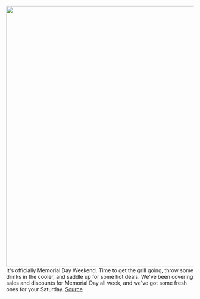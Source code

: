 <img src='https://cdn.vox-cdn.com/thumbor/gZTPblUOmWuiRsLg-l_vUqYcGFM=/0x0:2040x1360/1200x800/filters:focal(857x517:1183x843)/cdn.vox-cdn.com/uploads/chorus_image/image/70920521/akrales_220314_5071_0068.0.jpg' width='700px' /><br/>
It's officially Memorial Day Weekend. Time to get the grill going, throw some drinks in the cooler, and saddle up for some hot deals. We've been covering sales and discounts for Memorial Day all week, and we've got some fresh ones for your Saturday.
<a href='https://www.theverge.com/good-deals/2022/5/28/23144495/apple-ipad-air-2022-xbox-series-s-console-google-pixel-6-pro-lenovo-chromebook-duet-5-deal-sale'> Source <a/>